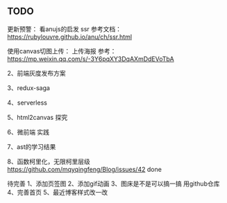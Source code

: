 

## TODO

更新预警：
看anujs的启发
ssr
参考文档： https://rubylouvre.github.io/anu/ch/ssr.html

使用canvas切图上传：
上传海报
参考：https://mp.weixin.qq.com/s/-3Y6pqXY3DqAXmDdEVoTbA

2、前端灰度发布方案

3、redux-saga

4、serverless

5、html2canvas 探究

6、微前端 实践

7、ast的学习结果

8、函数柯里化，无限柯里层级 https://github.com/mqyqingfeng/Blog/issues/42 done

待完善
1、添加页签图
2、添加gif动画
3、图床是不是可以搞一搞 用github仓库
4、完善首页
5、最近博客样式改一改